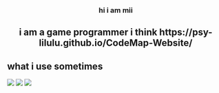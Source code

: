 

<h3 align="center">
  hi i am mii
</a> 
</h3>

<h2 align="center">
i am a game programmer i think
https://psy-lilulu.github.io/CodeMap-Website/
</h2> 



## what i use sometimes

![](https://img.shields.io/badge/Code-GDScript-informational?style=flat&logo=GDScript&color=61DAFB)
![](https://img.shields.io/badge/Code-C++-informational?style=flat&logo=C++&color=764ABC)
![](https://img.shields.io/badge/Code-Mython-informational?style=flat&logo=Mython&color=61DAFB)



